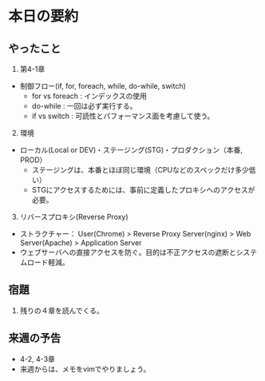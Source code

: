 # 本日の要約

## やったこと
1. 第4-1章
  * 制御フロー(if, for, foreach, while, do-while, switch)
    - for vs foreach : インデックスの使用
    - do-while : 一回は必ず実行する。
    - if vs switch : 可読性とパフォーマンス面を考慮して使う。

2. 環境
  * ローカル(Local or DEV)・ステージング(STG)・プロダクション（本番, PROD）
    - ステージングは、本番とほぼ同じ環境（CPUなどのスペックだけ多少低い）
    - STGにアクセスするためには、事前に定義したプロキシへのアクセスが必要。

3. リバースプロキシ(Reverse Proxy)
  - ストラクチャー： User(Chrome) > Reverse Proxy Server(nginx) > Web Server(Apache) > Application Server
  - ウェブサーバへの直接アクセスを防ぐ。目的は不正アクセスの遮断とシステムロード軽減。

## 宿題
1. 残りの４章を読んでくる。

## 来週の予告
 * 4-2, 4-3章
 * 来週からは、メモをvimでやりましょう。
